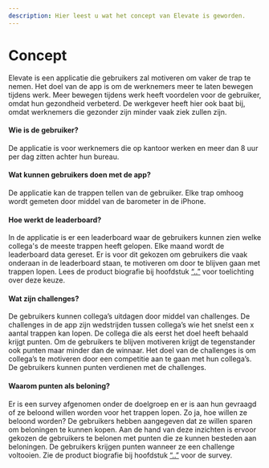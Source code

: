 ```yaml
---
description: Hier leest u wat het concept van Elevate is geworden.
---
```


# Concept

Elevate is een applicatie die gebruikers zal motiveren om vaker de trap te nemen. Het doel van de app is om de werknemers meer te laten bewegen tijdens werk. Meer bewegen tijdens werk heeft voordelen voor de gebruiker, omdat hun gezondheid verbeterd. De werkgever heeft hier ook baat bij, omdat werknemers die gezonder zijn minder vaak ziek zullen zijn.

#### Wie is de gebruiker?

De applicatie is voor werknemers die op kantoor werken en meer dan 8 uur per dag zitten achter hun bureau. 

#### Wat kunnen gebruikers doen met de app?

De applicatie kan de trappen tellen van de gebruiker. Elke trap omhoog wordt gemeten door middel van de barometer in de iPhone. 

#### Hoe werkt de leaderboard?

In de applicatie is er een leaderboard waar de gebruikers kunnen zien welke collega's de meeste trappen heeft gelopen. Elke maand wordt de leaderboard data gereset. Er is voor dit gekozen om gebruikers die vaak onderaan in de leaderboard staan, te motiveren om door te blijven gaan met trappen lopen. Lees de product biografie bij hoofdstuk [“..”](www.google.nl) voor toelichting over deze keuze.

#### Wat zijn challenges?

De gebruikers kunnen collega’s uitdagen door middel van challenges. De challenges in de app zijn wedstrijden tussen collega’s wie het snelst een x aantal trappen kan lopen. De collega die als eerst het doel heeft behaald krijgt punten. Om de gebruikers te blijven motiveren krijgt de tegenstander ook punten maar minder dan de winnaar.  Het doel van de challenges is om collega’s te motiveren door een competitie aan te gaan met hun collega’s. De gebruikers kunnen punten verdienen met de challenges.

#### Waarom punten als beloning?

Er is een survey afgenomen onder de doelgroep en er is aan hun gevraagd of ze beloond willen worden voor het trappen lopen. Zo ja, hoe willen ze beloond worden? De gebruikers hebben aangegeven dat ze willen sparen om beloningen te kunnen kopen. Aan de hand van deze inzichten is ervoor gekozen de gebruikers te belonen met punten die ze kunnen besteden aan beloningen. De gebruikers krijgen punten wanneer ze een challenge voltooien. Zie de product biografie bij hoofdstuk [“..”](www.google.nl) voor de survey.  


